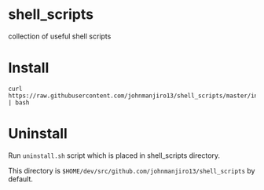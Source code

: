 # shell_scripts
collection of useful shell scripts

# Install
```
curl https://raw.githubusercontent.com/johnmanjiro13/shell_scripts/master/install.sh | bash
```

# Uninstall
Run `uninstall.sh` script which is placed in shell_scripts directory.

This directory is `$HOME/dev/src/github.com/johnmanjiro13/shell_scripts` by default.
